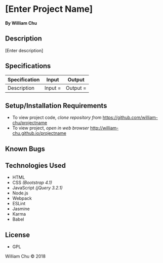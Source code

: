 # **[Enter Project Name]**

#### By William Chu

## Description

[Enter description]

## Specifications

| Specification | Input | Output |
| --- | --- | --- |
| Description | Input =  | Output = |

## Setup/Installation Requirements

* To view project code, _clone repository from_ https://github.com/william-chu/projectname
* To view project, _open in web browser_ http://william-chu.github.io/projectname

## Known Bugs

## Technologies Used

* HTML
* CSS _(Bootstrap 4.1)_
* JavaScript _(jQuery 3.2.1)_
* Node.js
* Webpack
* ESLint
* Jasmine
* Karma
* Babel

## License

* GPL

William Chu © 2018
